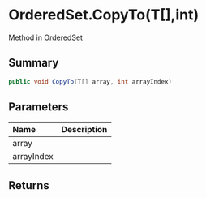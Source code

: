 # OrderedSet.CopyTo(T[],int)

Method in [OrderedSet](/api/csharp/yarn.compiler.upgrader.orderedset.md)

## Summary



```csharp
public void CopyTo(T[] array, int arrayIndex)
```

## Parameters

|Name|Description|
|:---|:---|
|array||
|arrayIndex||

## Returns



